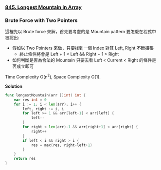 ### [845. Longest Mountain in Array]

### Brute Force with Two Pointers

這裡先以 Brute force 來解，首先要考慮的是 Mountain pattern 要怎麼在程式中被認出:
-   假如以 Two Pointers 來做，只要找到一個 Index 對其 Left, Right 不斷擴張
    -   終止條件將會是 Left + 1 < Left && Right + 1 > Right
-   如何判斷是否為合法的 Mountain 只要去看 Left < Current < Right 的條件是否成立即可

Time Complexity O(n<sup>2</sup>), Space Complexity O(1).

**Solution**
```go
func longestMountain(arr []int) int {
    var res int = 0
    for i := 1; i < len(arr); i++ {
        left, right := i, i
        for left >= 1 && arr[left-1] < arr[left] {
            left--
        }
        for right < len(arr)-1 && arr[right+1] < arr[right] {
            right++
        }
        if left < i && right > i {
            res = max(res, right-left+1)
        }
    }
    return res
}
```

[845. Longest Mountain in Array]: https://leetcode.com/problems/longest-mountain-in-array/
